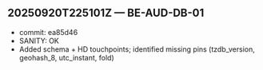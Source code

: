 ## 20250920T225101Z — BE-AUD-DB-01
- commit: ea85d46
- SANITY: OK
- Added schema + HD touchpoints; identified missing pins (tzdb_version, geohash_8, utc_instant, fold)

